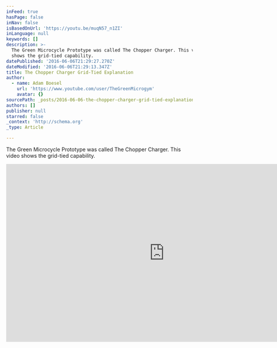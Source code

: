 ```yaml
---
inFeed: true
hasPage: false
inNav: false
isBasedOnUrl: 'https://youtu.be/muqN57_n1ZI'
inLanguage: null
keywords: []
description: >-
  The Green Microcycle Prototype was called The Chopper Charger. This video
  shows the grid-tied capability.
datePublished: '2016-06-06T21:29:27.270Z'
dateModified: '2016-06-06T21:29:13.347Z'
title: The Chopper Charger Grid-Tied Explanation
author:
  - name: Adam Boesel
    url: 'https://www.youtube.com/user/TheGreenMicrogym'
    avatar: {}
sourcePath: _posts/2016-06-06-the-chopper-charger-grid-tied-explanation.md
authors: []
publisher: null
starred: false
_context: 'http://schema.org'
_type: Article

---
```

The Green Microcycle Prototype was called The Chopper Charger. This video shows the grid-tied capability.

<iframe src="https://cdn.embedly.com/widgets/media.html?src=https://www.youtube.com/embed/muqN57_n1ZI?feature=oembed&amp;url=http://www.youtube.com/watch?v=muqN57_n1ZI&amp;image=https://i.ytimg.com/vi/muqN57_n1ZI/hqdefault.jpg&amp;key=b7d04c9b404c499eba89ee7072e1c4f7&amp;type=text/html&amp;schema=youtube" width="854" height="480" scrolling="no" frameborder="0" allowfullscreen="" style=""></iframe>